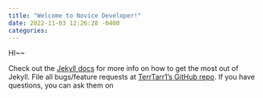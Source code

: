 ```yaml
---
title: "Welcome to Novice Developer!"
date: 2022-11-03 12:26:28 -0400
categories: 
---
```

HI~~

Check out the [Jekyll docs][jekyll-docs] for more info on how to get the most out of Jekyll. File all bugs/feature requests at [TerrTarr1’s GitHub repo][TerrTarr1-gh]. If you have questions, you can ask them on

[jekyll-docs]: https://jekyllrb.com/docs/home
[TerrTarr1-gh]:   https://github.com/terrtarr1
